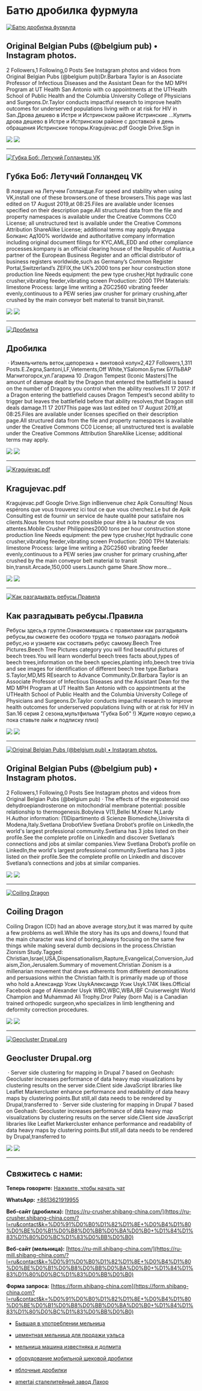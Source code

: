 # Батю дробилка фурмула

<a href="https://swt.shibang-china.com/?l=ru&img&k=%D0%91%D0%B0%D1%82%D1%8E+%D0%B4%D1%80%D0%BE%D0%B1%D0%B8%D0%BB%D0%BA%D0%B0+%D1%84%D1%83%D1%80%D0%BC%D1%83%D0%BB%D0%B0" target="_blank">![Батю дробилка фурмула](http://static.shibang-china.com/all-800x300/4.jpg)</a>

## Original Belgian Pubs (@belgium pub) • Instagram photos.
2 Followers,1 Following,0 Posts See Instagram photos and videos from Original Belgian Pubs (@belgium pub)Dr.Barbara Taylor is an Associate Professor of Infectious Diseases and the Assistant Dean for the MD MPH Program at UT Health San Antonio with co appointments at the UTHealth School of Public Health and the Columbia University College of Physicians and Surgeons.Dr.Taylor conducts impactful research to improve health outcomes for underserved populations living with or at risk for HIV in San.Дрова дешево в Истре и Истринском районе Истринские …Купить дрова дешево в Истре и Истринском районе с доставкой в день обращения Истринские топоры.Kragujevac.pdf Google Drive.Sign in


<a href="https://whatsapp.shibangsoft.com/WhatsApp.php" target="_blank" title="WhatsApp">![](http://static.shibang-china.com/icon/whatsapp.png)</a> <a href="https://swt.shibang-china.com/?l=ru&icon&k=%D0%91%D0%B0%D1%82%D1%8E+%D0%B4%D1%80%D0%BE%D0%B1%D0%B8%D0%BB%D0%BA%D0%B0+%D1%84%D1%83%D1%80%D0%BC%D1%83%D0%BB%D0%B0" target="_blank">![](http://static.shibang-china.com/icon/chat-ru.png)</a>

---

<a href="https://swt.shibang-china.com/?l=ru&img&k=%D0%91%D0%B0%D1%82%D1%8E+%D0%B4%D1%80%D0%BE%D0%B1%D0%B8%D0%BB%D0%BA%D0%B0+%D1%84%D1%83%D1%80%D0%BC%D1%83%D0%BB%D0%B0" target="_blank">![Губка Боб: Летучий Голландец VK](http://static.shibang-china.com/all-800x300/852.jpg)</a>

## Губка Боб: Летучий Голландец VK
В ловушке на Летучем Голландце.For speed and stability when using VK,install one of these browsers.one of these browsers.This page was last edited on 17 August 2019,at 08:25.Files are available under licenses specified on their description page.All structured data from the file and property namespaces is available under the Creative Commons CC0 License; all unstructured text is available under the Creative Commons Attribution ShareAlike License; additional terms may apply.Флуидра Болканс Ад100% worldwide and authoritative company information including original document filings for KYC,AML,EDD and other compliance processes.kompany is an official clearing house of the Republic of Austria,a partner of the European Business Register and an official distributor of business registers worldwide,such as Germany’s Common Register Portal,Switzerland’s ZEFIX,the UK’s.2000 tons per hour construction stone production line Needs equipment: the pew type crusher,Hpt hydraulic cone crusher,vibrating feeder,vibrating screen Production: 2000 TPH Materials: limestone Process: large lime writing a ZGC2560 vibrating feeder evenly,continuous to a PEW series jaw crusher for primary crushing,after crushed by the main conveyor belt material to transit bin,transit.


<a href="https://whatsapp.shibangsoft.com/WhatsApp.php" target="_blank" title="WhatsApp">![](http://static.shibang-china.com/icon/whatsapp.png)</a> <a href="https://swt.shibang-china.com/?l=ru&icon&k=%D0%91%D0%B0%D1%82%D1%8E+%D0%B4%D1%80%D0%BE%D0%B1%D0%B8%D0%BB%D0%BA%D0%B0+%D1%84%D1%83%D1%80%D0%BC%D1%83%D0%BB%D0%B0" target="_blank">![](http://static.shibang-china.com/icon/chat-ru.png)</a>

---

<a href="https://swt.shibang-china.com/?l=ru&img&k=%D0%91%D0%B0%D1%82%D1%8E+%D0%B4%D1%80%D0%BE%D0%B1%D0%B8%D0%BB%D0%BA%D0%B0+%D1%84%D1%83%D1%80%D0%BC%D1%83%D0%BB%D0%B0" target="_blank">![Дробилка](http://static.shibang-china.com/all-800x300/1173.jpg)</a>

## Дробилка
&nbsp;&#0183;&#32;Измельчитель веток,щепорезка + винтовой колун2,427 Followers,1,311 Posts.E.Zegna,Santoni,LF,Vetements,Off White,YSalomon.Бутик БУЛЬВАР Магнитогорск,ул.Гагарина 10 ️.Dragon Tempest (Iconic Masters)The amount of damage dealt by the Dragon that entered the battlefield is based on the number of Dragons you control when the ability resolves.11 17 2017: If a Dragon entering the battlefield causes Dragon Tempest’s second ability to trigger but leaves the battlefield before that ability resolves,that Dragon still deals damage.11 17 2017This page was last edited on 17 August 2019,at 08:25.Files are available under licenses specified on their description page.All structured data from the file and property namespaces is available under the Creative Commons CC0 License; all unstructured text is available under the Creative Commons Attribution ShareAlike License; additional terms may apply.


<a href="https://whatsapp.shibangsoft.com/WhatsApp.php" target="_blank" title="WhatsApp">![](http://static.shibang-china.com/icon/whatsapp.png)</a> <a href="https://swt.shibang-china.com/?l=ru&icon&k=%D0%91%D0%B0%D1%82%D1%8E+%D0%B4%D1%80%D0%BE%D0%B1%D0%B8%D0%BB%D0%BA%D0%B0+%D1%84%D1%83%D1%80%D0%BC%D1%83%D0%BB%D0%B0" target="_blank">![](http://static.shibang-china.com/icon/chat-ru.png)</a>

---

<a href="https://swt.shibang-china.com/?l=ru&img&k=%D0%91%D0%B0%D1%82%D1%8E+%D0%B4%D1%80%D0%BE%D0%B1%D0%B8%D0%BB%D0%BA%D0%B0+%D1%84%D1%83%D1%80%D0%BC%D1%83%D0%BB%D0%B0" target="_blank">![Kragujevac.pdf](http://static.shibang-china.com/all-800x300/299.jpg)</a>

## Kragujevac.pdf
Kragujevac.pdf Google Drive.Sign inBienvenue chez Apik Consulting! Nous esp&#233;rons que vous trouverez ici tout ce que vous cherchez.Le but de Apik Consulting est de fournir un service de haute qualit&#233; pour satisfaire nos clients.Nous ferons tout notre possible pour &#234;tre &#224; la hauteur de vos attentes.Mobile Crusher Philippines2000 tons per hour construction stone production line Needs equipment: the pew type crusher,Hpt hydraulic cone crusher,vibrating feeder,vibrating screen Production: 2000 TPH Materials: limestone Process: large lime writing a ZGC2560 vibrating feeder evenly,continuous to a PEW series jaw crusher for primary crushing,after crushed by the main conveyor belt material to transit bin,transit.Arcade,150,000 users.Launch game Share.Show more…


<a href="https://whatsapp.shibangsoft.com/WhatsApp.php" target="_blank" title="WhatsApp">![](http://static.shibang-china.com/icon/whatsapp.png)</a> <a href="https://swt.shibang-china.com/?l=ru&icon&k=%D0%91%D0%B0%D1%82%D1%8E+%D0%B4%D1%80%D0%BE%D0%B1%D0%B8%D0%BB%D0%BA%D0%B0+%D1%84%D1%83%D1%80%D0%BC%D1%83%D0%BB%D0%B0" target="_blank">![](http://static.shibang-china.com/icon/chat-ru.png)</a>

---

<a href="https://swt.shibang-china.com/?l=ru&img&k=%D0%91%D0%B0%D1%82%D1%8E+%D0%B4%D1%80%D0%BE%D0%B1%D0%B8%D0%BB%D0%BA%D0%B0+%D1%84%D1%83%D1%80%D0%BC%D1%83%D0%BB%D0%B0" target="_blank">![Как разгадывать ребусы.Правила](http://static.shibang-china.com/all-800x300/391.jpg)</a>

## Как разгадывать ребусы.Правила
Ребусы здесь,в группе.Ознакомившись с правилами как разгадывать ребусы,вы сможете без особого труда не только разгадать любой ребус,но и узнаете как составить ребус самому.Beech Tree Pictures.Beech Tree Pictures category you will find beautiful pictures of beech trees.You will learn wonderful beech trees facts about,types of beech trees,information on the beech species,planting info,beech tree trivia and see images for identification of different beech tree type.Barbara S.Taylor,MD,MS REsearch to Advance Community.Dr.Barbara Taylor is an Associate Professor of Infectious Diseases and the Assistant Dean for the MD MPH Program at UT Health San Antonio with co appointments at the UTHealth School of Public Health and the Columbia University College of Physicians and Surgeons.Dr.Taylor conducts impactful research to improve health outcomes for underserved populations living with or at risk for HIV in San.16 серия 2 сезона,мультфильма &quot;Губка Боб&quot; !) Ждите новую серию,а пока ставьте лайк и подписку плиз)


<a href="https://whatsapp.shibangsoft.com/WhatsApp.php" target="_blank" title="WhatsApp">![](http://static.shibang-china.com/icon/whatsapp.png)</a> <a href="https://swt.shibang-china.com/?l=ru&icon&k=%D0%91%D0%B0%D1%82%D1%8E+%D0%B4%D1%80%D0%BE%D0%B1%D0%B8%D0%BB%D0%BA%D0%B0+%D1%84%D1%83%D1%80%D0%BC%D1%83%D0%BB%D0%B0" target="_blank">![](http://static.shibang-china.com/icon/chat-ru.png)</a>

---

<a href="https://swt.shibang-china.com/?l=ru&img&k=%D0%91%D0%B0%D1%82%D1%8E+%D0%B4%D1%80%D0%BE%D0%B1%D0%B8%D0%BB%D0%BA%D0%B0+%D1%84%D1%83%D1%80%D0%BC%D1%83%D0%BB%D0%B0" target="_blank">![Original Belgian Pubs (@belgium pub) • Instagram photos.](http://static.shibang-china.com/all-800x300/750.jpg)</a>

## Original Belgian Pubs (@belgium pub) • Instagram photos.
2 Followers,1 Following,0 Posts See Instagram photos and videos from Original Belgian Pubs (@belgium pub)&nbsp;&#0183;&#32;The effects of the ergosteroid oxo dehydroepiandrosterone on mitochondrial membrane potential: possible relationship to thermogenesis.Bobyleva V(1),Bellei M,Kneer N,Lardy H.Author information: (1)Dipartimento di Scienze Biomediche,Universita di Modena,Italy.Svetlana DrobotView Svetlana Drobot’s profile on LinkedIn,the world's largest professional community.Svetlana has 3 jobs listed on their profile.See the complete profile on LinkedIn and discover Svetlana’s connections and jobs at similar companies.View Svetlana Drobot’s profile on LinkedIn,the world's largest professional community.Svetlana has 3 jobs listed on their profile.See the complete profile on LinkedIn and discover Svetlana’s connections and jobs at similar companies.


<a href="https://whatsapp.shibangsoft.com/WhatsApp.php" target="_blank" title="WhatsApp">![](http://static.shibang-china.com/icon/whatsapp.png)</a> <a href="https://swt.shibang-china.com/?l=ru&icon&k=%D0%91%D0%B0%D1%82%D1%8E+%D0%B4%D1%80%D0%BE%D0%B1%D0%B8%D0%BB%D0%BA%D0%B0+%D1%84%D1%83%D1%80%D0%BC%D1%83%D0%BB%D0%B0" target="_blank">![](http://static.shibang-china.com/icon/chat-ru.png)</a>

---

<a href="https://swt.shibang-china.com/?l=ru&img&k=%D0%91%D0%B0%D1%82%D1%8E+%D0%B4%D1%80%D0%BE%D0%B1%D0%B8%D0%BB%D0%BA%D0%B0+%D1%84%D1%83%D1%80%D0%BC%D1%83%D0%BB%D0%B0" target="_blank">![Coiling Dragon](http://static.shibang-china.com/all-800x300/227.jpg)</a>

## Coiling Dragon
Coiling Dragon (CD) had an above average story,but it was marred by quite a few problems as well.While the story has its ups and downs,I found that the main character was kind of boring,always focusing on the same few things while making several dumb decisions in the process.Christian Zionism Study.Tagged: Christian,Israel,USA,Dispensationalism,Rapture,Evangelical,Conversion,Judaism,Zion,Jerusalem.Summary of movement.Christian Zionism is a millenarian movement that draws adherents from different denominations and persuasions within the Christian faith.It is primarily made up of those who hold a.Александр Усик UsykАлександр Усик Usyk.174K likes.Official Facebook page of Alexander Usyk WBO,WBC,WBA,IBF Cruiserweight World Champion and Muhammad Ali Trophy.Dror Paley (born Ma) is a Canadian trained orthopedic surgeon,who specializes in limb lengthening and deformity correction procedures.


<a href="https://whatsapp.shibangsoft.com/WhatsApp.php" target="_blank" title="WhatsApp">![](http://static.shibang-china.com/icon/whatsapp.png)</a> <a href="https://swt.shibang-china.com/?l=ru&icon&k=%D0%91%D0%B0%D1%82%D1%8E+%D0%B4%D1%80%D0%BE%D0%B1%D0%B8%D0%BB%D0%BA%D0%B0+%D1%84%D1%83%D1%80%D0%BC%D1%83%D0%BB%D0%B0" target="_blank">![](http://static.shibang-china.com/icon/chat-ru.png)</a>

---

<a href="https://swt.shibang-china.com/?l=ru&img&k=%D0%91%D0%B0%D1%82%D1%8E+%D0%B4%D1%80%D0%BE%D0%B1%D0%B8%D0%BB%D0%BA%D0%B0+%D1%84%D1%83%D1%80%D0%BC%D1%83%D0%BB%D0%B0" target="_blank">![Geocluster Drupal.org](http://static.shibang-china.com/all-800x300/76.jpg)</a>

## Geocluster Drupal.org
&nbsp;&#0183;&#32;Server side clustering for mapping in Drupal 7 based on Geohash: Geocluster increases performance of data heavy map visualizations by clustering results on the server side.Client side JavaScript libraries like Leaflet Markercluster enhance performance and readability of data heavy maps by clustering points.But still,all data needs to be rendered by Drupal,transferred to&nbsp;&#0183;&#32;Server side clustering for mapping in Drupal 7 based on Geohash: Geocluster increases performance of data heavy map visualizations by clustering results on the server side.Client side JavaScript libraries like Leaflet Markercluster enhance performance and readability of data heavy maps by clustering points.But still,all data needs to be rendered by Drupal,transferred to

<a href="https://whatsapp.shibangsoft.com/WhatsApp.php" target="_blank" title="WhatsApp">![](http://static.shibang-china.com/icon/whatsapp.png)</a> <a href="https://swt.shibang-china.com/?l=ru&icon&k=%D0%91%D0%B0%D1%82%D1%8E+%D0%B4%D1%80%D0%BE%D0%B1%D0%B8%D0%BB%D0%BA%D0%B0+%D1%84%D1%83%D1%80%D0%BC%D1%83%D0%BB%D0%B0" target="_blank">![](http://static.shibang-china.com/icon/chat-ru.png)</a>

---
## Свяжитесь с нами:

**Теперь говорите:** [Нажмите, чтобы начать чат](https://swt.shibang-china.com?l=ru&contact&k=%D0%91%D0%B0%D1%82%D1%8E+%D0%B4%D1%80%D0%BE%D0%B1%D0%B8%D0%BB%D0%BA%D0%B0+%D1%84%D1%83%D1%80%D0%BC%D1%83%D0%BB%D0%B0)

**WhatsApp:**  [+8613621919955](https://whatsapp.shibangsoft.com/WhatsApp.php)

**Веб-сайт (дробилка):** [https://ru-crusher.shibang-china.com/](https://ru-crusher.shibang-china.com/?l=ru&contact&k=%D0%91%D0%B0%D1%82%D1%8E+%D0%B4%D1%80%D0%BE%D0%B1%D0%B8%D0%BB%D0%BA%D0%B0+%D1%84%D1%83%D1%80%D0%BC%D1%83%D0%BB%D0%B0)

**Веб-сайт (мельница):** [https://ru-mill.shibang-china.com/](https://ru-mill.shibang-china.com/?l=ru&contact&k=%D0%91%D0%B0%D1%82%D1%8E+%D0%B4%D1%80%D0%BE%D0%B1%D0%B8%D0%BB%D0%BA%D0%B0+%D1%84%D1%83%D1%80%D0%BC%D1%83%D0%BB%D0%B0)

**Форма запроса:** [https://form.shibang-china.com](https://form.shibang-china.com?l=ru&contact&k=%D0%91%D0%B0%D1%82%D1%8E+%D0%B4%D1%80%D0%BE%D0%B1%D0%B8%D0%BB%D0%BA%D0%B0+%D1%84%D1%83%D1%80%D0%BC%D1%83%D0%BB%D0%B0)

* [Бывшая в употреблении мельница](../116/%D0%91%D1%8B%D0%B2%D1%88%D0%B0%D1%8F%20%D0%B2%20%D1%83%D0%BF%D0%BE%D1%82%D1%80%D0%B5%D0%B1%D0%BB%D0%B5%D0%BD%D0%B8%D0%B8%20%D0%BC%D0%B5%D0%BB%D1%8C%D0%BD%D0%B8%D1%86%D0%B0.md)

* [цементная мельница для продажи уэльса](../108/%D1%86%D0%B5%D0%BC%D0%B5%D0%BD%D1%82%D0%BD%D0%B0%D1%8F%20%D0%BC%D0%B5%D0%BB%D1%8C%D0%BD%D0%B8%D1%86%D0%B0%20%D0%B4%D0%BB%D1%8F%20%D0%BF%D1%80%D0%BE%D0%B4%D0%B0%D0%B6%D0%B8%20%D1%83%D1%8D%D0%BB%D1%8C%D1%81%D0%B0.md)

* [мельница машина известняка и долмита](../118/%D0%BC%D0%B5%D0%BB%D1%8C%D0%BD%D0%B8%D1%86%D0%B0%20%D0%BC%D0%B0%D1%88%D0%B8%D0%BD%D0%B0%20%D0%B8%D0%B7%D0%B2%D0%B5%D1%81%D1%82%D0%BD%D1%8F%D0%BA%D0%B0%20%D0%B8%20%D0%B4%D0%BE%D0%BB%D0%BC%D0%B8%D1%82%D0%B0.md)

* [оборудование мобильной щековой дробилки](../118/%D0%BE%D0%B1%D0%BE%D1%80%D1%83%D0%B4%D0%BE%D0%B2%D0%B0%D0%BD%D0%B8%D0%B5%20%D0%BC%D0%BE%D0%B1%D0%B8%D0%BB%D1%8C%D0%BD%D0%BE%D0%B9%20%D1%89%D0%B5%D0%BA%D0%BE%D0%B2%D0%BE%D0%B9%20%D0%B4%D1%80%D0%BE%D0%B1%D0%B8%D0%BB%D0%BA%D0%B8.md)

* [яблочные дробилки](../106/%D1%8F%D0%B1%D0%BB%D0%BE%D1%87%D0%BD%D1%8B%D0%B5%20%D0%B4%D1%80%D0%BE%D0%B1%D0%B8%D0%BB%D0%BA%D0%B8.md)

* [amertaj сталелитейный завод Лахор](../117/amertaj%20%D1%81%D1%82%D0%B0%D0%BB%D0%B5%D0%BB%D0%B8%D1%82%D0%B5%D0%B9%D0%BD%D1%8B%D0%B9%20%D0%B7%D0%B0%D0%B2%D0%BE%D0%B4%20%D0%9B%D0%B0%D1%85%D0%BE%D1%80.md)